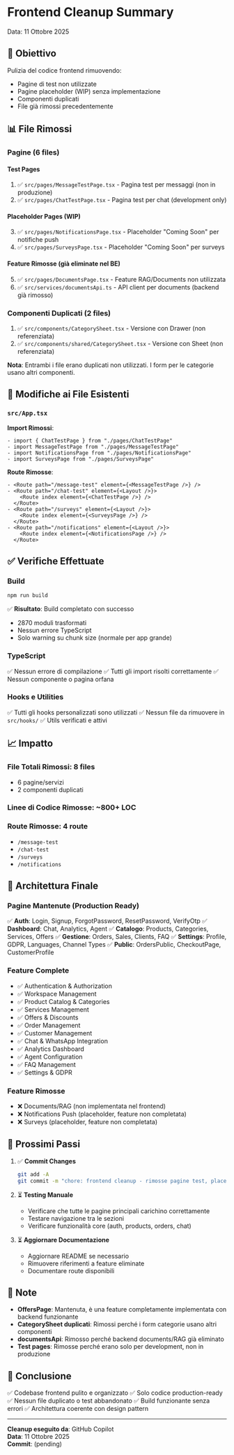 # Frontend Cleanup Summary

Data: 11 Ottobre 2025

## 🎯 Obiettivo

Pulizia del codice frontend rimuovendo:
- Pagine di test non utilizzate
- Pagine placeholder (WIP) senza implementazione
- Componenti duplicati
- File già rimossi precedentemente

## 📊 File Rimossi

### Pagine (6 files)

#### Test Pages
1. ✅ `src/pages/MessageTestPage.tsx` - Pagina test per messaggi (non in produzione)
2. ✅ `src/pages/ChatTestPage.tsx` - Pagina test per chat (development only)

#### Placeholder Pages (WIP)
3. ✅ `src/pages/NotificationsPage.tsx` - Placeholder "Coming Soon" per notifiche push
4. ✅ `src/pages/SurveysPage.tsx` - Placeholder "Coming Soon" per surveys

#### Feature Rimosse (già eliminate nel BE)
5. ✅ `src/pages/DocumentsPage.tsx` - Feature RAG/Documents non utilizzata
6. ✅ `src/services/documentsApi.ts` - API client per documents (backend già rimosso)

### Componenti Duplicati (2 files)

1. ✅ `src/components/CategorySheet.tsx` - Versione con Drawer (non referenziata)
2. ✅ `src/components/shared/CategorySheet.tsx` - Versione con Sheet (non referenziata)

**Nota**: Entrambi i file erano duplicati non utilizzati. I form per le categorie usano altri componenti.

## 🔧 Modifiche ai File Esistenti

### `src/App.tsx`

**Import Rimossi**:
```tsx
- import { ChatTestPage } from "./pages/ChatTestPage"
- import MessageTestPage from "./pages/MessageTestPage"
- import NotificationsPage from "./pages/NotificationsPage"
- import SurveysPage from "./pages/SurveysPage"
```

**Route Rimosse**:
```tsx
- <Route path="/message-test" element={<MessageTestPage />} />
- <Route path="/chat-test" element={<Layout />}>
    <Route index element={<ChatTestPage />} />
  </Route>
- <Route path="/surveys" element={<Layout />}>
    <Route index element={<SurveysPage />} />
  </Route>
- <Route path="/notifications" element={<Layout />}>
    <Route index element={<NotificationsPage />} />
  </Route>
```

## ✅ Verifiche Effettuate

### Build
```bash
npm run build
```
✅ **Risultato**: Build completato con successo
- 2870 moduli trasformati
- Nessun errore TypeScript
- Solo warning su chunk size (normale per app grande)

### TypeScript
✅ Nessun errore di compilazione
✅ Tutti gli import risolti correttamente
✅ Nessun componente o pagina orfana

### Hooks e Utilities
✅ Tutti gli hooks personalizzati sono utilizzati
✅ Nessun file da rimuovere in `src/hooks/`
✅ Utils verificati e attivi

## 📈 Impatto

### File Totali Rimossi: **8 files**
- 6 pagine/servizi
- 2 componenti duplicati

### Linee di Codice Rimosse: **~800+ LOC**

### Route Rimosse: **4 route**
- `/message-test`
- `/chat-test`
- `/surveys`
- `/notifications`

## 🎨 Architettura Finale

### Pagine Mantenute (Production Ready)
✅ **Auth**: Login, Signup, ForgotPassword, ResetPassword, VerifyOtp
✅ **Dashboard**: Chat, Analytics, Agent
✅ **Catalogo**: Products, Categories, Services, Offers
✅ **Gestione**: Orders, Sales, Clients, FAQ
✅ **Settings**: Profile, GDPR, Languages, Channel Types
✅ **Public**: OrdersPublic, CheckoutPage, CustomerProfile

### Feature Complete
- ✅ Authentication & Authorization
- ✅ Workspace Management
- ✅ Product Catalog & Categories
- ✅ Services Management
- ✅ Offers & Discounts
- ✅ Order Management
- ✅ Customer Management
- ✅ Chat & WhatsApp Integration
- ✅ Analytics Dashboard
- ✅ Agent Configuration
- ✅ FAQ Management
- ✅ Settings & GDPR

### Feature Rimosse
- ❌ Documents/RAG (non implementata nel frontend)
- ❌ Notifications Push (placeholder, feature non completata)
- ❌ Surveys (placeholder, feature non completata)

## 🚀 Prossimi Passi

1. ✅ **Commit Changes**
   ```bash
   git add -A
   git commit -m "chore: frontend cleanup - rimosse pagine test, placeholder e duplicati"
   ```

2. ⏳ **Testing Manuale**
   - Verificare che tutte le pagine principali carichino correttamente
   - Testare navigazione tra le sezioni
   - Verificare funzionalità core (auth, products, orders, chat)

3. ⏳ **Aggiornare Documentazione**
   - Aggiornare README se necessario
   - Rimuovere riferimenti a feature eliminate
   - Documentare route disponibili

## 📝 Note

- **OffersPage**: Mantenuta, è una feature completamente implementata con backend funzionante
- **CategorySheet duplicati**: Rimossi perché i form categorie usano altri componenti
- **documentsApi**: Rimosso perché backend documents/RAG già eliminato
- **Test pages**: Rimosse perché erano solo per development, non in produzione

## 🎯 Conclusione

✅ Codebase frontend pulito e organizzato
✅ Solo codice production-ready
✅ Nessun file duplicato o test abbandonato
✅ Build funzionante senza errori
✅ Architettura coerente con design pattern

---

**Cleanup eseguito da**: GitHub Copilot  
**Data**: 11 Ottobre 2025  
**Commit**: (pending)
